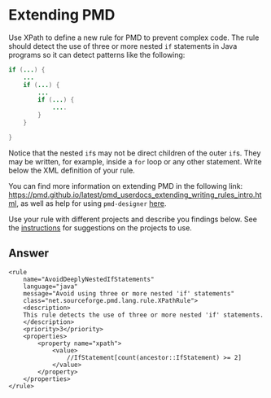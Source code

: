 # Extending PMD

Use XPath to define a new rule for PMD to prevent complex code. The rule should detect the use of three or more nested `if` statements in Java programs so it can detect patterns like the following:

```Java
if (...) {
    ...
    if (...) {
        ...
        if (...) {
            ....
        }
    }

}
```
Notice that the nested `if`s may not be direct children of the outer `if`s. They may be written, for example, inside a `for` loop or any other statement.
Write below the XML definition of your rule.

You can find more information on extending PMD in the following link: https://pmd.github.io/latest/pmd_userdocs_extending_writing_rules_intro.html, as well as help for using `pmd-designer` [here](https://github.com/selabs-ur1/VV-ISTIC-TP2/blob/master/exercises/designer-help.md).

Use your rule with different projects and describe you findings below. See the [instructions](../sujet.md) for suggestions on the projects to use.

## Answer
```
<rule
    name="AvoidDeeplyNestedIfStatements"
    language="java"
    message="Avoid using three or more nested 'if' statements"
    class="net.sourceforge.pmd.lang.rule.XPathRule">
    <description>
    This rule detects the use of three or more nested 'if' statements.
    </description>
    <priority>3</priority>
    <properties>
        <property name="xpath">
            <value>
                //IfStatement[count(ancestor::IfStatement) >= 2]
            </value>
        </property>
    </properties>
</rule>
```